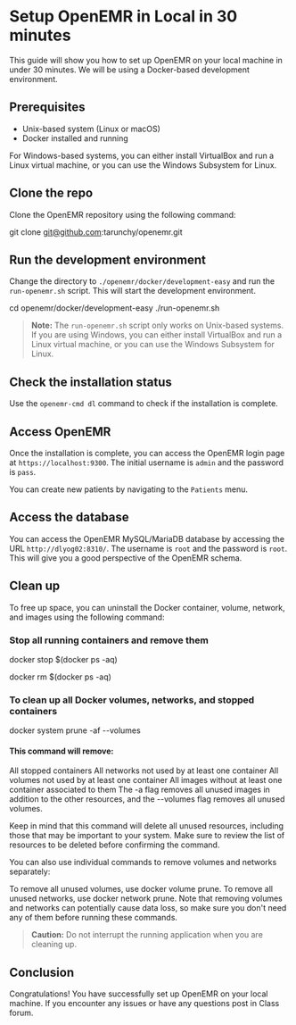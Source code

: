 # Setup OpenEMR in Local in 30 minutes

This guide will show you how to set up OpenEMR on your local machine in under 30 minutes. We will be using a Docker-based development environment.

## Prerequisites

- Unix-based system (Linux or macOS)
- Docker installed and running

For Windows-based systems, you can either install VirtualBox and run a Linux virtual machine, or you can use the Windows Subsystem for Linux.

## Clone the repo

Clone the OpenEMR repository using the following command:


git clone git@github.com:tarunchy/openemr.git


## Run the development environment

Change the directory to `./openemr/docker/development-easy` and run the `run-openemr.sh` script. This will start the development environment.

cd openemr/docker/development-easy
./run-openemr.sh


> **Note:** The `run-openemr.sh` script only works on Unix-based systems. If you are using Windows, you can either install VirtualBox and run a Linux virtual machine, or you can use the Windows Subsystem for Linux.

## Check the installation status

Use the `openemr-cmd dl` command to check if the installation is complete.


## Access OpenEMR

Once the installation is complete, you can access the OpenEMR login page at `https://localhost:9300`. The initial username is `admin` and the password is `pass`.

You can create new patients by navigating to the `Patients` menu.

## Access the database

You can access the OpenEMR MySQL/MariaDB database by accessing the URL `http://dlyog02:8310/`. The username is `root` and the password is `root`. This will give you a good perspective of the OpenEMR schema.

## Clean up

To free up space, you can uninstall the Docker container, volume, network, and images using the following command:

### Stop all running containers and remove them

docker stop $(docker ps -aq) 

docker rm $(docker ps -aq)

### To clean up all Docker volumes, networks, and stopped containers

docker system prune -af --volumes

#### This command will remove:

All stopped containers
All networks not used by at least one container
All volumes not used by at least one container
All images without at least one container associated to them
The -a flag removes all unused images in addition to the other resources, and the --volumes flag removes all unused volumes.

Keep in mind that this command will delete all unused resources, including those that may be important to your system. Make sure to review the list of resources to be deleted before confirming the command.

You can also use individual commands to remove volumes and networks separately:

To remove all unused volumes, use docker volume prune.
To remove all unused networks, use docker network prune.
Note that removing volumes and networks can potentially cause data loss, so make sure you don't need any of them before running these commands.

> **Caution:** Do not interrupt the running application when you are cleaning up.

## Conclusion

Congratulations! You have successfully set up OpenEMR on your local machine. If you encounter any issues or have any questions post in Class forum.
